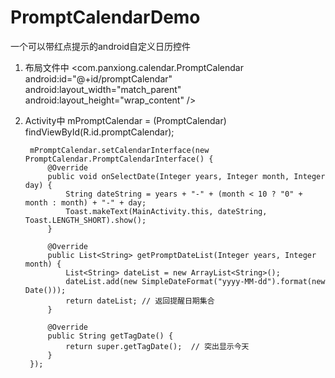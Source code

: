# PromptCalendarDemo
一个可以带红点提示的android自定义日历控件

1. 布局文件中
    <com.panxiong.calendar.PromptCalendar
        android:id="@+id/promptCalendar"
        android:layout_width="match_parent"
        android:layout_height="wrap_content" />
        
2. Activity中
        mPromptCalendar = (PromptCalendar) findViewById(R.id.promptCalendar);

        mPromptCalendar.setCalendarInterface(new PromptCalendar.PromptCalendarInterface() {
            @Override
            public void onSelectDate(Integer years, Integer month, Integer day) {
                String dateString = years + "-" + (month < 10 ? "0" + month : month) + "-" + day;
                Toast.makeText(MainActivity.this, dateString, Toast.LENGTH_SHORT).show();
            }

            @Override
            public List<String> getPromptDateList(Integer years, Integer month) {
                List<String> dateList = new ArrayList<String>();
                dateList.add(new SimpleDateFormat("yyyy-MM-dd").format(new Date()));
                return dateList; // 返回提醒日期集合
            }

            @Override
            public String getTagDate() {
                return super.getTagDate();  // 突出显示今天
            }
        });
